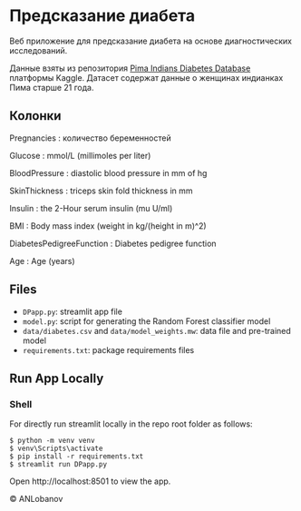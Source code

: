 # Предсказание диабета

Веб приложение для предсказание диабета на основе диагностических исследований.

Данные взяты из репозитория [Pima Indians Diabetes Database](https://www.kaggle.com/datasets/uciml/pima-indians-diabetes-database) платформы Kaggle.
Датасет содержат данные о женщинах индианках Пима старше 21 года.

## Колонки
Pregnancies : количество беременностей

Glucose : mmol/L (millimoles per liter)

BloodPressure : diastolic blood pressure in mm of hg

SkinThickness : triceps skin fold thickness in mm

Insulin : the 2-Hour serum insulin (mu U/ml)

BMI : Body mass index (weight in kg/(height in m)^2)

DiabetesPedigreeFunction : Diabetes pedigree function

Age : Age (years)

## Files

- `DPapp.py`: streamlit app file
- `model.py`: script for generating the Random Forest classifier model
- `data/diabetes.csv` and `data/model_weights.mw`: data file and pre-trained model
- `requirements.txt`: package requirements files

## Run App Locally 

### Shell

For directly run streamlit locally in the repo root folder as follows:

```shell
$ python -m venv venv
$ venv\Scripts\activate
$ pip install -r requirements.txt
$ streamlit run DPapp.py
```
Open http://localhost:8501 to view the app.

&copy; ANLobanov

